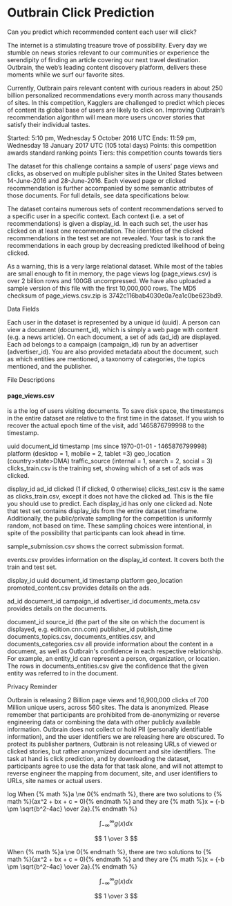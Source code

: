 # Outbrain Click Prediction
Can you predict which recommended content each user will click?

The internet is a stimulating treasure trove of possibility. Every day we stumble on news stories relevant to our communities or experience the serendipity of finding an article covering our next travel destination. Outbrain, the web’s leading content discovery platform, delivers these moments while we surf our favorite sites.

Currently, Outbrain pairs relevant content with curious readers in about 250 billion personalized recommendations every month across many thousands of sites. In this competition, Kagglers are challenged to predict which pieces of content its global base of users are likely to click on. Improving Outbrain’s recommendation algorithm will mean more users uncover stories that satisfy their individual tastes.

Started: 5:10 pm, Wednesday 5 October 2016 UTC
Ends: 11:59 pm, Wednesday 18 January 2017 UTC (105 total days)
Points: this competition awards standard ranking points
Tiers: this competition counts towards tiers

The dataset for this challenge contains a sample of users’ page views and clicks, as observed on multiple publisher sites in the United States between 14-June-2016 and 28-June-2016. Each viewed page or clicked recommendation is further accompanied by some semantic attributes of those documents. For full details, see data specifications below.

The dataset contains numerous sets of content recommendations served to a specific user in a specific context. Each context (i.e. a set of recommendations) is given a display_id. In each such set, the user has clicked on at least one recommendation. The identities of the clicked recommendations in the test set are not revealed. Your task is to rank the recommendations in each group by decreasing predicted likelihood of being clicked.

As a warning, this is a very large relational dataset. While most of the tables are small enough to fit in memory, the page views log (page_views.csv) is over 2 billion rows and 100GB uncompressed. We have also uploaded a sample version of this file with the first 10,000,000 rows. The MD5 checksum of page_views.csv.zip is 3742c116bab4030e0a7ea1c0be623bd9.

Data Fields

Each user in the dataset is represented by a unique id (uuid). A person can view a document (document_id), which is simply a web page with content (e.g.  a news article). On each document, a set of ads (ad_id) are displayed. Each ad belongs to a campaign (campaign_id) run by an advertiser (advertiser_id). You are also provided metadata about the document, such as which entities are mentioned, a taxonomy of categories, the topics mentioned, and the publisher.

File Descriptions

#### page_views.csv

is a the log of users visiting documents. To save disk space, the timestamps in the entire dataset are relative to the first time in the dataset. If you wish to recover the actual epoch time of the visit, add 1465876799998 to the timestamp.

uuid
document_id
timestamp (ms since 1970-01-01 - 1465876799998)
platform (desktop = 1, mobile = 2, tablet =3)
geo_location (country>state>DMA)
traffic_source (internal = 1, search = 2, social = 3)
clicks_train.csv is the training set, showing which of a set of ads was clicked.

display_id
ad_id
clicked (1 if clicked, 0 otherwise)
clicks_test.csv is the same as clicks_train.csv, except it does not have the clicked ad. This is the file you should use to predict. Each display_id has only one clicked ad. Note that test set contains display_ids from the entire dataset timeframe. Additionally, the public/private sampling for the competition is uniformly random, not based on time. These sampling choices were intentional, in spite of the possibility that participants can look ahead in time.

sample_submission.csv shows the correct submission format.

events.csv provides information on the display_id context. It covers both the train and test set.

display_id
uuid
document_id
timestamp
platform
geo_location
promoted_content.csv provides details on the ads.

ad_id
document_id
campaign_id
advertiser_id
documents_meta.csv provides details on the documents.

document_id
source_id (the part of the site on which the document is displayed, e.g. edition.cnn.com)
publisher_id
publish_time
documents_topics.csv, documents_entities.csv, and documents_categories.csv all provide information about the content in a document, as well as Outbrain's confidence in each respective relationship. For example, an entity_id can represent a person, organization, or location. The rows in documents_entities.csv give the confidence that the given entity was referred to in the document.



Privacy Reminder

Outbrain is releasing 2 Billion page views and 16,900,000 clicks of 700 Million unique users, across 560 sites. The data is anonymized. Please remember that participants are prohibited from de-anonymizing or reverse engineering data or combining the data with other publicly available information. Outbrain does not collect or hold PII (personally identifiable information), and the user identifiers we are releasing here are obscured. To protect its publisher partners, Outbrain is not releasing URLs of viewed or clicked stories, but rather anonymized document and site identifiers. The task at hand is click prediction, and by downloading the dataset, participants agree to use the data for that task alone, and will not attempt to reverse engineer the mapping from document, site, and user identifiers to URLs, site names or actual users.



log
When {% math %}a \ne 0{% endmath %}, there are two solutions to {% math %}(ax^2 + bx + c = 0){% endmath %} and they are {% math %}x = {-b \pm \sqrt{b^2-4ac} \over 2a}.{% endmath %}

$$ \int_{-\infty}^\infty g(x) dx $$

$$ 1 \over 3 $$



When {% math %}a \ne 0{% endmath %}, there are two solutions to {% math %}(ax^2 + bx + c = 0){% endmath %} and they are {% math %}x = {-b \pm \sqrt{b^2-4ac} \over 2a}.{% endmath %}

$$ \int_{-\infty}^\infty g(x) dx $$

$$ 1 \over 3 $$

